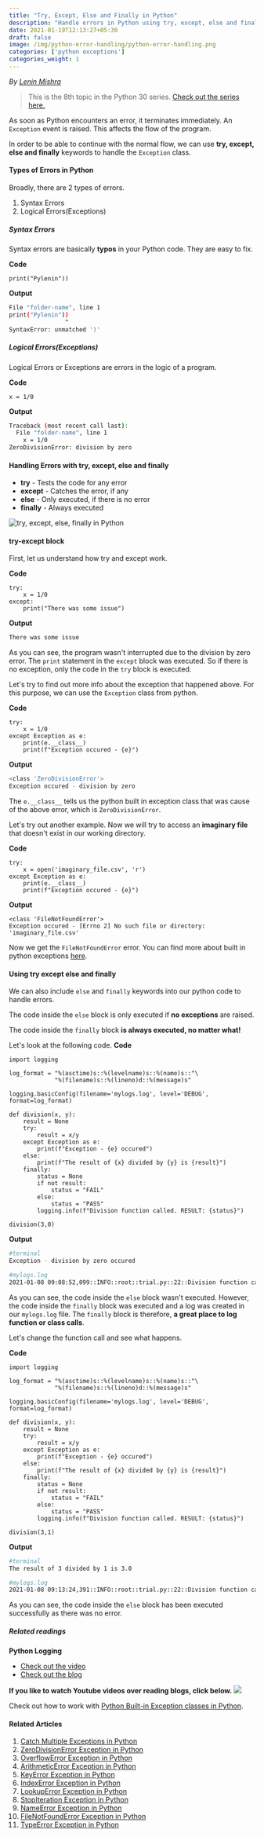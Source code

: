 ```yaml
---
title: "Try, Except, Else and Finally in Python"
description: "Handle errors in Python using try, except, else and finally"
date: 2021-01-19T12:13:27+05:30
draft: false
image: /img/python-error-handling/python-error-handling.png
categories: ['python exceptions']
categories_weight: 1
---
```

<div class="sharethis-inline-follow-buttons"></div>

*By [Lenin Mishra](https://www.pylenin.com/authors/#lenin-mishra)*

> This is the 8th topic in the Python 30 series. [Check out the series here.](https://youtu.be/siXcty5yLf0)

As soon as Python encounters an error, it terminates immediately. An `Exception` event is raised. This affects the flow of the program.

In order to be able to continue with the normal flow, we can use **try, except, else and finally** keywords to handle the `Exception` class.

#### Types of Errors in Python

Broadly, there are 2 types of errors.

1. Syntax Errors
2. Logical Errors(Exceptions)

##### Syntax Errors

Syntax errors are basically **typos** in your Python code. They are easy to fix.

**Code**
```python3
print("Pylenin"))
```

**Output**
```bash
File "folder-name", line 1
print("Pylenin"))
                ^
SyntaxError: unmatched ')'
```

##### Logical Errors(Exceptions)

Logical Errors or Exceptions are errors in the logic of a program.

**Code**

```python3
x = 1/0
```

**Output**

```bash
Traceback (most recent call last):
  File "folder-name", line 1
    x = 1/0
ZeroDivisionError: division by zero
```

#### Handling Errors with try, except, else and finally

* **try** - Tests the code for any error
* **except** - Catches the error, if any
* **else** - Only executed, if there is no error
* **finally** - Always executed

![try, except, else, finally in Python](/img/python-error-handling/try-except-else-finally-python.png)

#### try-except block

First, let us understand how try and except work.

**Code**

```python3
try:
    x = 1/0
except:
    print("There was some issue")
```

**Output**

```bash
There was some issue
```

As you can see, the program wasn't interrupted due to the division by zero error. The `print` statement in the `except` block was executed. So if there is no exception, only the code in the `try` block is executed.

Let's try to find out more info about the exception that happened above. For this purpose, we can use the `Exception` class from python.

**Code**

```python3
try:
    x = 1/0
except Exception as e:
    print(e.__class__)
    print(f"Exception occured - {e}")
```

**Output**

```bash
<class 'ZeroDivisionError'>
Exception occured - division by zero
```

The `e.__class__` tells us the python built in exception class that was cause of the above error, which is `ZeroDivisionError`.

Let's try out another example. Now we will try to access an **imaginary file** that doesn't exist in our working directory.

**Code**

```python3
try:
    x = open('imaginary_file.csv', 'r')
except Exception as e:
    print(e.__class__)
    print(f"Exception occured - {e}")
``` 

**Output**

```python3
<class 'FileNotFoundError'>
Exception occured - [Errno 2] No such file or directory: 'imaginary_file.csv'
```

Now we get the `FileNotFoundError` error. You can find more about built in python exceptions [here](https://docs.python.org/3/library/exceptions.html).

#### Using try except else and finally

We can also include `else` and `finally` keywords into our python code to handle errors.

The code inside the `else` block is only executed if **no exceptions** are raised.

The code inside the `finally` block **is always executed, no matter what!**

Let's look at the following code.
**Code**

```python3
import logging

log_format = "%(asctime)s::%(levelname)s::%(name)s::"\
             "%(filename)s::%(lineno)d::%(message)s"

logging.basicConfig(filename='mylogs.log', level='DEBUG', format=log_format)

def division(x, y):
    result = None
    try:
        result = x/y
    except Exception as e:
        print(f"Exception - {e} occured")
    else:
        print(f"The result of {x} divided by {y} is {result}")
    finally:
        status = None
        if not result:
            status = "FAIL"
        else:
            status = "PASS"
        logging.info(f"Division function called. RESULT: {status}")

division(3,0)
```

**Output**

```bash
#terminal
Exception - division by zero occured

#mylogs.log
2021-01-08 09:08:52,099::INFO::root::trial.py::22::Division function called. RESULT: FAIL
```

As you can see, the code inside the `else` block wasn't executed. However, the code inside the `finally` block was executed and a log was created in our `mylogs.log` file.
The `finally` block is therefore, **a great place to log function or class calls**.

Let's change the function call and see what happens.

**Code**

```python3
import logging

log_format = "%(asctime)s::%(levelname)s::%(name)s::"\
             "%(filename)s::%(lineno)d::%(message)s"

logging.basicConfig(filename='mylogs.log', level='DEBUG', format=log_format)

def division(x, y):
    result = None
    try:
        result = x/y
    except Exception as e:
        print(f"Exception - {e} occured")
    else:
        print(f"The result of {x} divided by {y} is {result}")
    finally:
        status = None
        if not result:
            status = "FAIL"
        else:
            status = "PASS"
        logging.info(f"Division function called. RESULT: {status}")

division(3,1)
```

**Output**

```bash
#terminal
The result of 3 divided by 1 is 3.0

#mylogs.log
2021-01-08 09:13:24,391::INFO::root::trial.py::22::Division function called. RESULT: PASS
```

As you can see, the code inside the `else` block has been executed successfully as there was no error.

##### Related readings

**Python Logging**

* [Check out the video](https://youtu.be/HJIz1PTMmuE)
* [Check out the blog](https://www.pylenin.com/blogs/python-logging-guide/)

**If you like to watch Youtube videos over reading blogs, click below.**
[![](https://img.youtube.com/vi/siXcty5yLf0/0.jpg)](http://www.youtube.com/watch?v=siXcty5yLf0 "Python Error Handling with try, except, else and finally")

Check out how to work with [Python Built-in Exception classes in Python](https://www.pylenin.com/tags/built-in-exception-class/).

#### Related Articles

1. [Catch Multiple Exceptions in Python](https://www.pylenin.com/blogs/catch-multiple-exceptions-python/)
2. [ZeroDivisionError Exception in Python](https://www.pylenin.com/blogs/zero-division-error-python/)
3. [OverflowError Exception in Python](https://www.pylenin.com/blogs/overflow-error-python/)
4. [ArithmeticError Exception in Python](https://www.pylenin.com/blogs/arithmetic-error-python/)
5. [KeyError Exception in Python](https://www.pylenin.com/blogs/key-error-python/)
6. [IndexError Exception in Python](https://www.pylenin.com/blogs/index-error-python/)
7. [LookupError Exception in Python](https://www.pylenin.com/blogs/lookup-error-python/)
8. [StopIteration Exception in Python](https://www.pylenin.com/blogs/stop-iteration-error-python/)
9. [NameError Exception in Python](https://www.pylenin.com/blogs/name-error-python/)
10. [FileNotFoundError Exception in Python](https://www.pylenin.com/blogs/file-not-found-error-python/)
11. [TypeError Exception in Python](https://www.pylenin.com/blogs/type-error-python/)